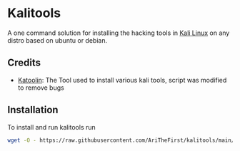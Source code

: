 
# Kalitools

A one command solution for installing the hacking tools in [Kali Linux](https://www.kali.org/) on any distro based on ubuntu or debian.




## Credits

 - [Katoolin](https://github.com/LionSec/katoolin): The Tool used to install various kali tools, script was modified to remove bugs

## Installation

To install and run kalitools run

```bash
wget -O - https://raw.githubusercontent.com/AriTheFirst/kalitools/main/kalitools.sh | sudo bash
```
    
